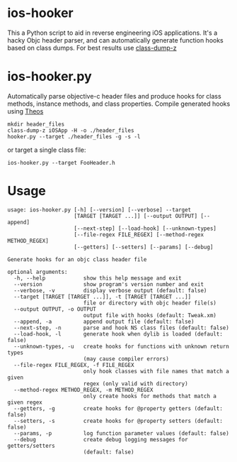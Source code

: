 ios-hooker
==========

This a Python script to aid in reverse engineering iOS applications.  It's a hacky Objc header parser, and can automatically generate function hooks based on class dumps.  For best results use [class-dump-z](https://code.google.com/p/networkpx/wiki/class_dump_z)

ios-hooker.py
==========
Automatically parse objective-c header files and produce hooks for class methods, instance methods, and class properties.  Compile generated hooks using [Theos](https://github.com/DHowett/theos)

```
mkdir header_files
class-dump-z iOSApp -H -o ./header_files
hooker.py --target ./header_files -g -s -l
```

or target a single class file:
```
ios-hooker.py --target FooHeader.h
```


Usage
==============
```
usage: ios-hooker.py [-h] [--version] [--verbose] --target
                     [TARGET [TARGET ...]] [--output OUTPUT] [--append]
                     [--next-step] [--load-hook] [--unknown-types]
                     [--file-regex FILE_REGEX] [--method-regex METHOD_REGEX]
                     [--getters] [--setters] [--params] [--debug]

Generate hooks for an objc class header file

optional arguments:
  -h, --help            show this help message and exit
  --version             show program's version number and exit
  --verbose, -v         display verbose output (default: false)
  --target [TARGET [TARGET ...]], -t [TARGET [TARGET ...]]
                        file or directory with objc header file(s)
  --output OUTPUT, -o OUTPUT
                        output file with hooks (default: Tweak.xm)
  --append, -a          append output file (default: false)
  --next-step, -n       parse and hook NS class files (default: false)
  --load-hook, -l       generate hook when dylib is loaded (default: false)
  --unknown-types, -u   create hooks for functions with unknown return types
                        (may cause compiler errors)
  --file-regex FILE_REGEX, -f FILE_REGEX
                        only hook classes with file names that match a given
                        regex (only valid with directory)
  --method-regex METHOD_REGEX, -m METHOD_REGEX
                        only create hooks for methods that match a given regex
  --getters, -g         create hooks for @property getters (default: false)
  --setters, -s         create hooks for @property setters (default: false)
  --params, -p          log function parameter values (default: false)
  --debug               create debug logging messages for getters/setters
                        (default: false)
```
